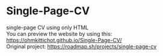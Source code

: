 # Single-Page-CV
single-page CV using only HTML <br>
You can preview the website by using this: https://ohmkittichot.github.io/Single-Page-CV/ <br>
Original project: https://roadmap.sh/projects/single-page-cv
